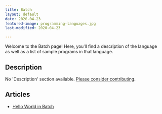 ```yaml
---
title: Batch
layout: default
date: 2020-04-23
featured-image: programming-languages.jpg
last-modified: 2020-04-23

---
```


Welcome to the Batch page! Here, you'll find a description of the language as well as a list of sample programs in that language.

## Description

No 'Description' section available. [Please consider contributing](https://github.com/TheRenegadeCoder/sample-programs-website).

## Articles

- [Hello World in Batch](https://rzuckerm.github.io/sample-programs-website-copy/projects/hello-world/batch)